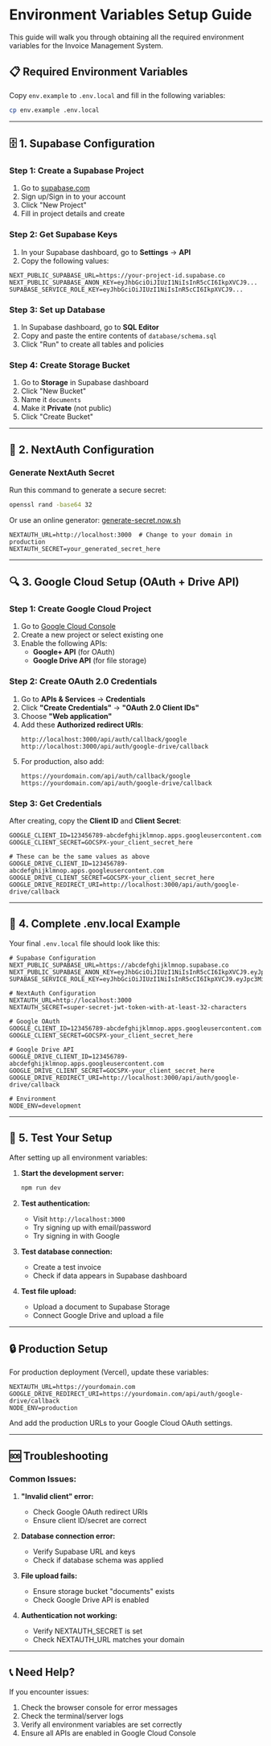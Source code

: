 # Environment Variables Setup Guide

This guide will walk you through obtaining all the required environment variables for the Invoice Management System.

## 📋 Required Environment Variables

Copy `env.example` to `.env.local` and fill in the following variables:

```bash
cp env.example .env.local
```

---

## 🗄️ 1. Supabase Configuration

### Step 1: Create a Supabase Project
1. Go to [supabase.com](https://supabase.com)
2. Sign up/Sign in to your account
3. Click "New Project"
4. Fill in project details and create

### Step 2: Get Supabase Keys
1. In your Supabase dashboard, go to **Settings** → **API**
2. Copy the following values:

```env
NEXT_PUBLIC_SUPABASE_URL=https://your-project-id.supabase.co
NEXT_PUBLIC_SUPABASE_ANON_KEY=eyJhbGciOiJIUzI1NiIsInR5cCI6IkpXVCJ9...
SUPABASE_SERVICE_ROLE_KEY=eyJhbGciOiJIUzI1NiIsInR5cCI6IkpXVCJ9...
```

### Step 3: Set up Database
1. In Supabase dashboard, go to **SQL Editor**
2. Copy and paste the entire contents of `database/schema.sql`
3. Click "Run" to create all tables and policies

### Step 4: Create Storage Bucket
1. Go to **Storage** in Supabase dashboard
2. Click "New Bucket"
3. Name it `documents`
4. Make it **Private** (not public)
5. Click "Create Bucket"

---

## 🔐 2. NextAuth Configuration

### Generate NextAuth Secret
Run this command to generate a secure secret:

```bash
openssl rand -base64 32
```

Or use an online generator: [generate-secret.now.sh](https://generate-secret.now.sh/32)

```env
NEXTAUTH_URL=http://localhost:3000  # Change to your domain in production
NEXTAUTH_SECRET=your_generated_secret_here
```

---

## 🔍 3. Google Cloud Setup (OAuth + Drive API)

### Step 1: Create Google Cloud Project
1. Go to [Google Cloud Console](https://console.cloud.google.com/)
2. Create a new project or select existing one
3. Enable the following APIs:
   - **Google+ API** (for OAuth)
   - **Google Drive API** (for file storage)

### Step 2: Create OAuth 2.0 Credentials
1. Go to **APIs & Services** → **Credentials**
2. Click **"Create Credentials"** → **"OAuth 2.0 Client IDs"**
3. Choose **"Web application"**
4. Add these **Authorized redirect URIs**:
   ```
   http://localhost:3000/api/auth/callback/google
   http://localhost:3000/api/auth/google-drive/callback
   ```
5. For production, also add:
   ```
   https://yourdomain.com/api/auth/callback/google
   https://yourdomain.com/api/auth/google-drive/callback
   ```

### Step 3: Get Credentials
After creating, copy the **Client ID** and **Client Secret**:

```env
GOOGLE_CLIENT_ID=123456789-abcdefghijklmnop.apps.googleusercontent.com
GOOGLE_CLIENT_SECRET=GOCSPX-your_client_secret_here

# These can be the same values as above
GOOGLE_DRIVE_CLIENT_ID=123456789-abcdefghijklmnop.apps.googleusercontent.com
GOOGLE_DRIVE_CLIENT_SECRET=GOCSPX-your_client_secret_here
GOOGLE_DRIVE_REDIRECT_URI=http://localhost:3000/api/auth/google-drive/callback
```

---

## 🔧 4. Complete .env.local Example

Your final `.env.local` file should look like this:

```env
# Supabase Configuration
NEXT_PUBLIC_SUPABASE_URL=https://abcdefghijklmnop.supabase.co
NEXT_PUBLIC_SUPABASE_ANON_KEY=eyJhbGciOiJIUzI1NiIsInR5cCI6IkpXVCJ9.eyJpc3MiOiJzdXBhYmFzZSIsInJlZiI6ImFiY2RlZmdoaWprbG1ub3AiLCJyb2xlIjoiYW5vbiIsImlhdCI6MTYzMjc5MzQwMCwiZXhwIjoxOTQ4MzY5NDAwfQ.example
SUPABASE_SERVICE_ROLE_KEY=eyJhbGciOiJIUzI1NiIsInR5cCI6IkpXVCJ9.eyJpc3MiOiJzdXBhYmFzZSIsInJlZiI6ImFiY2RlZmdoaWprbG1ub3AiLCJyb2xlIjoic2VydmljZV9yb2xlIiwiaWF0IjoxNjMyNzkzNDAwLCJleHAiOjE5NDgzNjk0MDB9.example

# NextAuth Configuration
NEXTAUTH_URL=http://localhost:3000
NEXTAUTH_SECRET=super-secret-jwt-token-with-at-least-32-characters

# Google OAuth
GOOGLE_CLIENT_ID=123456789-abcdefghijklmnop.apps.googleusercontent.com
GOOGLE_CLIENT_SECRET=GOCSPX-your_client_secret_here

# Google Drive API
GOOGLE_DRIVE_CLIENT_ID=123456789-abcdefghijklmnop.apps.googleusercontent.com
GOOGLE_DRIVE_CLIENT_SECRET=GOCSPX-your_client_secret_here
GOOGLE_DRIVE_REDIRECT_URI=http://localhost:3000/api/auth/google-drive/callback

# Environment
NODE_ENV=development
```

---

## 🚀 5. Test Your Setup

After setting up all environment variables:

1. **Start the development server:**
   ```bash
   npm run dev
   ```

2. **Test authentication:**
   - Visit `http://localhost:3000`
   - Try signing up with email/password
   - Try signing in with Google

3. **Test database connection:**
   - Create a test invoice
   - Check if data appears in Supabase dashboard

4. **Test file upload:**
   - Upload a document to Supabase Storage
   - Connect Google Drive and upload a file

---

## 🔒 Production Setup

For production deployment (Vercel), update these variables:

```env
NEXTAUTH_URL=https://yourdomain.com
GOOGLE_DRIVE_REDIRECT_URI=https://yourdomain.com/api/auth/google-drive/callback
NODE_ENV=production
```

And add the production URLs to your Google Cloud OAuth settings.

---

## 🆘 Troubleshooting

### Common Issues:

1. **"Invalid client" error:**
   - Check Google OAuth redirect URIs
   - Ensure client ID/secret are correct

2. **Database connection error:**
   - Verify Supabase URL and keys
   - Check if database schema was applied

3. **File upload fails:**
   - Ensure storage bucket "documents" exists
   - Check Google Drive API is enabled

4. **Authentication not working:**
   - Verify NEXTAUTH_SECRET is set
   - Check NEXTAUTH_URL matches your domain

---

## 📞 Need Help?

If you encounter issues:
1. Check the browser console for error messages
2. Check the terminal/server logs
3. Verify all environment variables are set correctly
4. Ensure all APIs are enabled in Google Cloud Console
